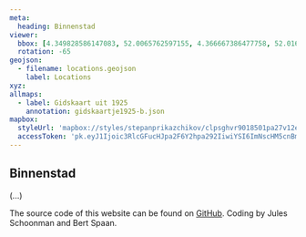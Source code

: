 ```yaml
---
meta:
  heading: Binnenstad
viewer:
  bbox: [4.349828586147083, 52.0065762597155, 4.366667386477758, 52.01656519615159]
  rotation: -65
geojson:
  - filename: locations.geojson
    label: Locations
xyz:
allmaps:
  - label: Gidskaart uit 1925
    annotation: gidskaartje1925-b.json
mapbox:
  styleUrl: 'mapbox://styles/stepanprikazchikov/clpsghvr9018501pa27v12ec4'
  accessToken: 'pk.eyJ1Ijoic3RlcGFucHJpa2F6Y2hpa292IiwiYSI6ImNscHM5cnBmYTAxcTgybG9wOGJjdHFxMm0ifQ.TlPDvJzXm4QydfisdMdWeQ'
---
```


## Binnenstad

(...)

The source code of this website can be found on [GitHub](https://github.com/theberlage/city-atlas-app). Coding by Jules Schoonman and Bert Spaan.
